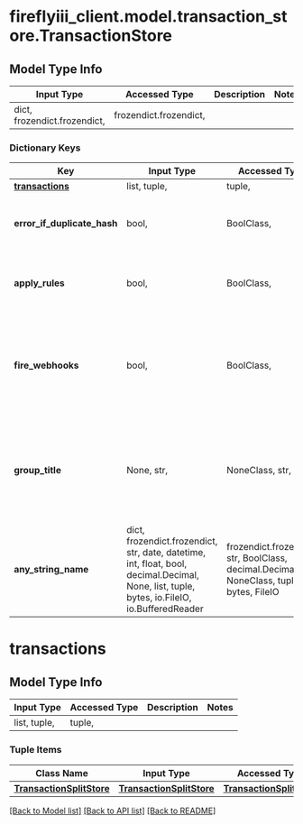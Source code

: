 # fireflyiii_client.model.transaction_store.TransactionStore

## Model Type Info
Input Type | Accessed Type | Description | Notes
------------ | ------------- | ------------- | -------------
dict, frozendict.frozendict,  | frozendict.frozendict,  |  | 

### Dictionary Keys
Key | Input Type | Accessed Type | Description | Notes
------------ | ------------- | ------------- | ------------- | -------------
**[transactions](#transactions)** | list, tuple,  | tuple,  |  | 
**error_if_duplicate_hash** | bool,  | BoolClass,  | Break if the submitted transaction exists already. | [optional] 
**apply_rules** | bool,  | BoolClass,  | Whether or not to apply rules when submitting transaction. | [optional] 
**fire_webhooks** | bool,  | BoolClass,  | Whether or not to fire the webhooks that are related to this event. | [optional] if omitted the server will use the default value of True
**group_title** | None, str,  | NoneClass, str,  | Title of the transaction if it has been split in more than one piece. Empty otherwise. | [optional] 
**any_string_name** | dict, frozendict.frozendict, str, date, datetime, int, float, bool, decimal.Decimal, None, list, tuple, bytes, io.FileIO, io.BufferedReader | frozendict.frozendict, str, BoolClass, decimal.Decimal, NoneClass, tuple, bytes, FileIO | any string name can be used but the value must be the correct type | [optional]

# transactions

## Model Type Info
Input Type | Accessed Type | Description | Notes
------------ | ------------- | ------------- | -------------
list, tuple,  | tuple,  |  | 

### Tuple Items
Class Name | Input Type | Accessed Type | Description | Notes
------------- | ------------- | ------------- | ------------- | -------------
[**TransactionSplitStore**](TransactionSplitStore.md) | [**TransactionSplitStore**](TransactionSplitStore.md) | [**TransactionSplitStore**](TransactionSplitStore.md) |  | 

[[Back to Model list]](../../README.md#documentation-for-models) [[Back to API list]](../../README.md#documentation-for-api-endpoints) [[Back to README]](../../README.md)

